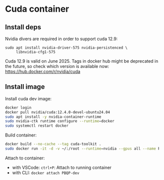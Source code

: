 # Cuda container
## Install deps
Nvidia divers are required in order to support cuda 12.9:
```
sudo apt install nvidia-driver-575 nvidia-persistenced \
     libnvidia-cfg1-575
```

Cuda 12.9 is valid on June 2025. Tags in docker hub might be deprecated in the future, so check which version is available now:
https://hub.docker.com/r/nvidia/cuda

## Install image
Install cuda dev image:
```bash
docker login
docker pull nvidia/cuda:12.4.0-devel-ubuntu24.04
sudo apt install -y nvidia-container-runtime
sudo nvidia-ctk runtime configure --runtime=docker
sudo systemctl restart docker
```

Build container:
```bash
docker build --no-cache --tag cuda-toolkit .
sudo docker run -it -d -v ~/:/root --runtime=nvidia --gpus all --name PBQP-dev --entrypoint /bin/bash cuda-toolkit  # -d to run container in the background
```
Attach to container:
- with VSCode: `ctrl+P`: Attach to running container
- with CLI: `docker attach PBQP-dev`
